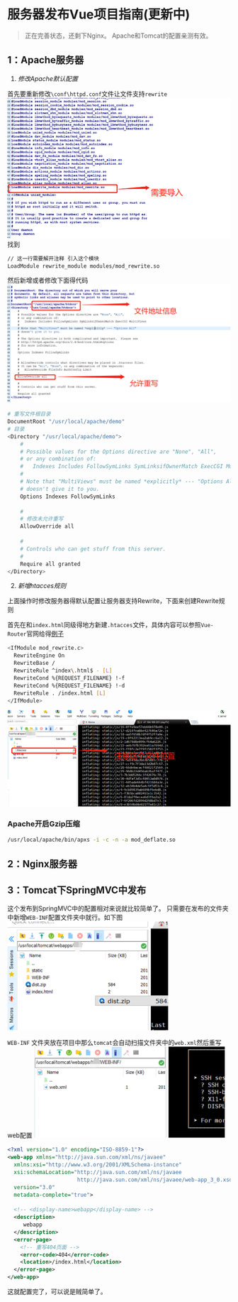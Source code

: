 # 服务器发布Vue项目指南(更新中)
> 正在完善状态，还剩下Nginx。 Apache和Tomcat的配置亲测有效。

## 1：Apache服务器
1. *修改Apache默认配置*

首先要重新修改`\conf\httpd.conf`文件让文件支持`rewrite`
![引入模块](apacheconfig2.jpg '引入模块')
找到
```bash
// 这一行需要解开注释 引入这个模块
LoadModule rewrite_module modules/mod_rewrite.so
```

然后新增或者修改下面得代码
![修改重写支持](apacheconfig1.jpg '修改重写支持')
```bash
# 重写文件根目录
DocumentRoot "/usr/local/apache/demo"
# 目录
<Directory "/usr/local/apache/demo">
    #
    # Possible values for the Options directive are "None", "All",
    # or any combination of:
    #   Indexes Includes FollowSymLinks SymLinksifOwnerMatch ExecCGI MultiViews
    #
    # Note that "MultiViews" must be named *explicitly* --- "Options All"
    # doesn't give it to you.
    Options Indexes FollowSymLinks

    #
    # 修改未允许重写
    AllowOverride all

    #
    # Controls who can get stuff from this server.
    #
    Require all granted
</Directory>
```

2. *新增htacces规则*

上面操作时修改服务器得默认配置让服务器支持Rewrite，下面来创建Rewrite规则

首先在和`index.html`同级得地方新建`.htacces`文件，具体内容可以参照`Vue-Router`官网给得[例子](https://router.vuejs.org/zh/guide/essentials/history-mode.html#%E5%90%8E%E7%AB%AF%E9%85%8D%E7%BD%AE%E4%BE%8B%E5%AD%90)

```bash
<IfModule mod_rewrite.c>
  RewriteEngine On
  RewriteBase /
  RewriteRule ^index\.html$ - [L]
  RewriteCond %{REQUEST_FILENAME} !-f
  RewriteCond %{REQUEST_FILENAME} !-d
  RewriteRule . /index.html [L]
</IfModule>
```
![.htacces文件](htac.png '.htacces文件')

### Apache开启Gzip压缩
```bash
/usr/local/apache/bin/apxs -i -c -n -a mod_deflate.so
```

## 2：Nginx服务器

## 3：Tomcat下SpringMVC中发布

这个发布到SpringMVC中的配置相对来说就比较简单了。
只需要在发布的文件夹中新增`WEB-INF`配置文件夹中就行。如下图
![tomcat中配置](tomcat.png 'tomcat中文件')

`WEB-INF` 文件夹放在项目中那么`tomcat`会自动扫描文件夹中的`web.xml`然后重写web配置
![tomcat中配置](webxml.png 'xml')

```xml
<?xml version="1.0" encoding="ISO-8859-1"?>
<web-app xmlns="http://java.sun.com/xml/ns/javaee"
  xmlns:xsi="http://www.w3.org/2001/XMLSchema-instance"
  xsi:schemaLocation="http://java.sun.com/xml/ns/javaee
                      http://java.sun.com/xml/ns/javaee/web-app_3_0.xsd"
  version="3.0"
  metadata-complete="true">
  
  <!-- <display-name>webapp</display-name> -->
  <description>
     webapp
  </description>
  <error-page>  
    <!-- 重写404页面 -->
    <error-code>404</error-code>  
    <location>/index.html</location>
  </error-page>  
</web-app>
```

这就配置完了，可以说是贼简单了。
